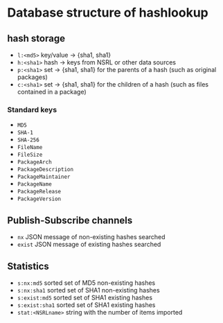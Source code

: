 # Database structure of hashlookup

## hash storage

- `l:<md5>` key/value -> {sha1, sha1}
- `h:<sha1>` hash -> keys from NSRL or other data sources
- `p:<sha1>` set -> {sha1, sha1} for the parents of a hash (such as original packages)
- `c:<sha1>` set -> {sha1, sha1} for the children of a hash (such as files contained in a package)

### Standard keys

- `MD5`
- `SHA-1`
- `SHA-256`
- `FileName`
- `FileSize`
- `PackageArch`
- `PackageDescription`
- `PackageMaintainer`
- `PackageName`
- `PackageRelease`
- `PackageVersion`

## Publish-Subscribe channels

- `nx` JSON message of non-existing hashes searched
- `exist` JSON message of existing hashes searched

## Statistics

- `s:nx:md5` sorted set of MD5 non-existing hashes
- `s:nx:sha1` sorted set of SHA1 non-existing hashes
- `s:exist:md5` sorted set of SHA1 existing hashes
- `s:exist:sha1` sorted set of SHA1 existing hashes
- `stat:<NSRLname>` string with the number of items imported
